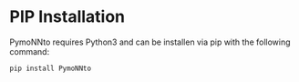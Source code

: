 # PIP Installation

PymoNNto requires Python3 and can be installen via pip with the following command:

`pip install PymoNNto`